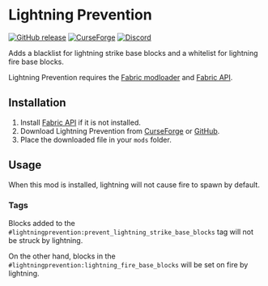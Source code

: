 # Lightning Prevention

[![GitHub release](https://img.shields.io/github/release/haykam821/Lightning-Prevention.svg?style=popout&label=github)](https://github.com/haykam821/Lightning-Prevention/releases/latest)
[![CurseForge](https://img.shields.io/static/v1?style=popout&label=curseforge&message=project&color=6441A4)](https://www.curseforge.com/minecraft/mc-mods/lightning-prevention)
[![Discord](https://img.shields.io/static/v1?style=popout&label=chat&message=discord&color=7289DA)](https://discord.gg/eXcffmW)

Adds a blacklist for lightning strike base blocks and a whitelist for lightning fire base blocks.

Lightning Prevention requires the [Fabric modloader](https://fabricmc.net/use/) and [Fabric API](https://www.curseforge.com/minecraft/mc-mods/fabric-api).

## Installation

1. Install [Fabric API](https://www.curseforge.com/minecraft/mc-mods/fabric-api) if it is not installed.
2. Download Lightning Prevention from [CurseForge](https://www.curseforge.com/minecraft/mc-mods/lightning-prevention/files) or [GitHub](https://github.com/haykam821/Lightning-Prevention/releases).
3. Place the downloaded file in your `mods` folder.

## Usage

When this mod is installed, lightning will not cause fire to spawn by default.

### Tags

Blocks added to the `#lightningprevention:prevent_lightning_strike_base_blocks` tag will not be struck by lightning.

On the other hand, blocks in the `#lightningprevention:lightning_fire_base_blocks` will be set on fire by lightning.
